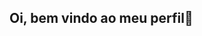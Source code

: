 ## Oi, bem vindo ao meu perfil👋

<!--
**rickcostaa/rickcostaa** is a ✨ _special_ ✨ repository because its `README.md` (this file) appears on your GitHub profile.

Here are some ideas to get you started:

-  I'm currently a student ...
-  I’m currently learning ...
-  I’m looking to collaborate on ...
-  I’m looking for help with ...
-  Ask me about ...
-  How to reach me: ...
-  Pronouns: ...
-  Fun fact: ...
-->
